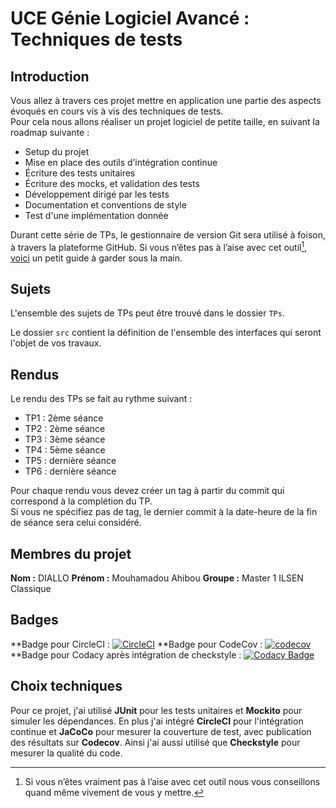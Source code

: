 # UCE Génie Logiciel Avancé : Techniques de tests

## Introduction

Vous allez à travers ces projet mettre en application une partie des aspects évoqués en cours vis à vis des techniques de tests.  
Pour cela nous allons réaliser un projet logiciel de petite taille, en suivant la roadmap suivante : 
- Setup du projet
- Mise en place des outils d’intégration continue
- Écriture des tests unitaires
- Écriture des mocks, et validation des tests
- Développement dirigé par les tests
- Documentation et conventions de style
- Test d'une implémentation donnée

Durant cette série de TPs, le gestionnaire de version Git sera utilisé à foison, à travers la plateforme GitHub. Si vous n’êtes pas à l’aise avec cet outil[^1], [voici](http://rogerdudler.github.io/git-guide/) un petit guide à garder sous la main.

## Sujets

L'ensemble des sujets de TPs peut être trouvé dans le dossier `TPs`.

Le dossier `src` contient la définition de l'ensemble des interfaces qui seront l'objet de vos travaux.

## Rendus

Le rendu des TPs se fait au rythme suivant :

- TP1 : 2ème séance
- TP2 : 2ème séance
- TP3 : 3ème séance
- TP4 : 5ème séance
- TP5 : dernière séance
- TP6 : dernière séance

Pour chaque rendu vous devez créer un tag à partir du commit qui correspond à la complétion du TP.  
Si vous ne spécifiez pas de tag, le dernier commit à la date-heure de la fin de séance sera celui considéré.

[^1]: Si vous n’êtes vraiment pas à l’aise avec cet outil nous vous conseillons quand même vivement de vous y mettre.

## Membres du projet

**Nom :** DIALLO 
**Prénom :** Mouhamadou Ahibou
**Groupe :** Master 1 ILSEN Classique

## Badges

**Badge pour CircleCI : [![CircleCI](https://dl.circleci.com/status-badge/img/gh/Mouhamadou-Ahibou-DIALLO/ceri-m1-techniques-de-test/tree/master.svg?style=svg)](https://dl.circleci.com/status-badge/redirect/gh/Mouhamadou-Ahibou-DIALLO/ceri-m1-techniques-de-test/tree/master)
**Badge pour CodeCov : [![codecov](https://codecov.io/github/Mouhamadou-Ahibou-DIALLO/ceri-m1-techniques-de-test/graph/badge.svg?token=KIJV7XHK4O)](https://codecov.io/github/Mouhamadou-Ahibou-DIALLO/ceri-m1-techniques-de-test)
**Badge pour Codacy après intégration de checkstyle : [![Codacy Badge](https://app.codacy.com/project/badge/Grade/5d2d947729c84a80a6afad5716c8261e)](https://app.codacy.com/gh/Mouhamadou-Ahibou-DIALLO/ceri-m1-techniques-de-test/dashboard?utm_source=gh&utm_medium=referral&utm_content=&utm_campaign=Badge_grade)


## Choix techniques

Pour ce projet, j'ai utilisé **JUnit** pour les tests unitaires et **Mockito** pour simuler les dépendances. 
En plus j'ai intégré **CircleCI** pour l'intégration continue et **JaCoCo** pour mesurer la couverture de test, 
avec publication des résultats sur **Codecov**. Ainsi j'ai aussi utilisé que **Checkstyle** pour mesurer la qualité du code.

